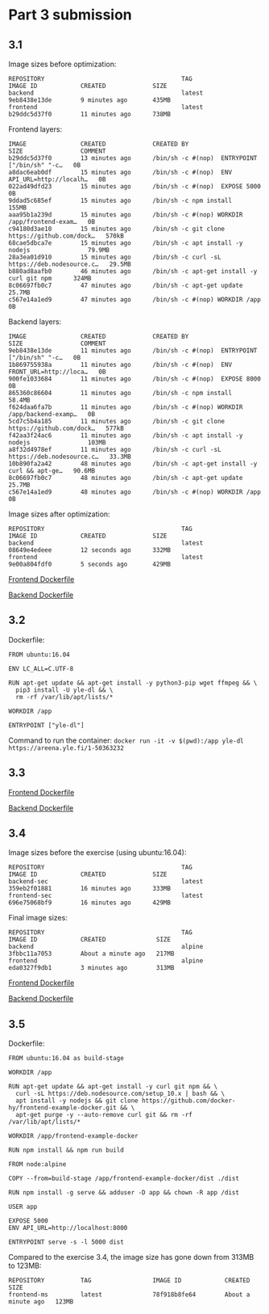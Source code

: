 # Part 3 submission

## 3.1

Image sizes before optimization:

```
REPOSITORY                                      TAG                 IMAGE ID            CREATED             SIZE 
backend                                         latest              9eb8438e13de        9 minutes ago       435MB
frontend                                        latest              b29ddc5d37f0        11 minutes ago      738MB
```

Frontend layers:

```
IMAGE               CREATED             CREATED BY                                      SIZE                COMMENT
b29ddc5d37f0        13 minutes ago      /bin/sh -c #(nop)  ENTRYPOINT ["/bin/sh" "-c…   0B                  
a8dac6eab0df        15 minutes ago      /bin/sh -c #(nop)  ENV API_URL=http://localh…   0B                  
022ad49dfd23        15 minutes ago      /bin/sh -c #(nop)  EXPOSE 5000                  0B                  
9ddad5c685ef        15 minutes ago      /bin/sh -c npm install                          155MB               
aaa95b1a239d        15 minutes ago      /bin/sh -c #(nop) WORKDIR /app/frontend-exam…   0B                  
c94180d3ae10        15 minutes ago      /bin/sh -c git clone https://github.com/dock…   570kB               
68cae5dbca7e        15 minutes ago      /bin/sh -c apt install -y nodejs                79.9MB              
28a3ea01d910        15 minutes ago      /bin/sh -c curl -sL https://deb.nodesource.c…   29.5MB              
b880ad8aafb0        46 minutes ago      /bin/sh -c apt-get install -y curl git npm      324MB               
8c06697fb0c7        47 minutes ago      /bin/sh -c apt-get update                       25.7MB              
c567e14a1ed9        47 minutes ago      /bin/sh -c #(nop) WORKDIR /app                  0B                
```

Backend layers:

```
IMAGE               CREATED             CREATED BY                                      SIZE                COMMENT
9eb8438e13de        11 minutes ago      /bin/sh -c #(nop)  ENTRYPOINT ["/bin/sh" "-c…   0B                  
1b869755938a        11 minutes ago      /bin/sh -c #(nop)  ENV FRONT_URL=http://loca…   0B                  
900fe1033684        11 minutes ago      /bin/sh -c #(nop)  EXPOSE 8000                  0B                  
865360c86604        11 minutes ago      /bin/sh -c npm install                          58.4MB              
f624daa6fa7b        11 minutes ago      /bin/sh -c #(nop) WORKDIR /app/backend-examp…   0B                  
5cd7c5b4a185        11 minutes ago      /bin/sh -c git clone https://github.com/dock…   577kB               
f42aa3f24ac6        11 minutes ago      /bin/sh -c apt install -y nodejs                103MB               
a8f32d4978ef        11 minutes ago      /bin/sh -c curl -sL https://deb.nodesource.c…   33.3MB              
10b890fa2a42        48 minutes ago      /bin/sh -c apt-get install -y curl && apt-ge…   90.6MB              
8c06697fb0c7        48 minutes ago      /bin/sh -c apt-get update                       25.7MB              
c567e14a1ed9        48 minutes ago      /bin/sh -c #(nop) WORKDIR /app                  0B        
```

Image sizes after optimization:

```
REPOSITORY                                      TAG                 IMAGE ID            CREATED             SIZE
backend                                         latest              08649e4edeee        12 seconds ago      332MB
frontend                                        latest              9e00a804fdf0        5 seconds ago       429MB
```

[Frontend Dockerfile](https://github.com/joonaspartanen/devopswithdocker/tree/master/part_3/3.1/frontend/Dockerfile)

[Backend Dockerfile](https://github.com/joonaspartanen/devopswithdocker/tree/master/part_3/3.1/backend/Dockerfile)

## 3.2

Dockerfile:

```
FROM ubuntu:16.04

ENV LC_ALL=C.UTF-8 

RUN apt-get update && apt-get install -y python3-pip wget ffmpeg && \
  pip3 install -U yle-dl && \ 
  rm -rf /var/lib/apt/lists/*

WORKDIR /app

ENTRYPOINT ["yle-dl"]
```

Command to run the container: ```docker run -it -v $(pwd):/app yle-dl https://areena.yle.fi/1-50363232```

## 3.3

[Frontend Dockerfile](https://github.com/joonaspartanen/devopswithdocker/tree/master/part_3/3.3/frontend/Dockerfile)

[Backend Dockerfile](https://github.com/joonaspartanen/devopswithdocker/tree/master/part_3/3.3/backend/Dockerfile)

## 3.4

Image sizes before the exercise (using ubuntu:16.04):

```
REPOSITORY                                      TAG                 IMAGE ID            CREATED             SIZE  
backend-sec                                     latest              359eb2f01881        16 minutes ago      333MB
frontend-sec                                    latest              696e75068bf9        16 minutes ago      429MB 
```

Final image sizes:

```
REPOSITORY                                      TAG                 IMAGE ID            CREATED              SIZE  
backend                                         alpine              3fbbc11a7053        About a minute ago   217MB 
frontend                                        alpine              eda0327f9db1        3 minutes ago        313MB 
```

[Frontend Dockerfile](https://github.com/joonaspartanen/devopswithdocker/tree/master/part_3/3.4/frontend/Dockerfile)

[Backend Dockerfile](https://github.com/joonaspartanen/devopswithdocker/tree/master/part_3/3.4/backend/Dockerfile)

## 3.5 

Dockerfile:

```
FROM ubuntu:16.04 as build-stage

WORKDIR /app

RUN apt-get update && apt-get install -y curl git npm && \
  curl -sL https://deb.nodesource.com/setup_10.x | bash && \
  apt install -y nodejs && git clone https://github.com/docker-hy/frontend-example-docker.git && \
  apt-get purge -y --auto-remove curl git && rm -rf /var/lib/apt/lists/*

WORKDIR /app/frontend-example-docker

RUN npm install && npm run build

FROM node:alpine

COPY --from=build-stage /app/frontend-example-docker/dist ./dist

RUN npm install -g serve && adduser -D app && chown -R app /dist

USER app

EXPOSE 5000
ENV API_URL=http://localhost:8000

ENTRYPOINT serve -s -l 5000 dist
```

Compared to the exercise 3.4, the image size has gone down from 313MB to 123MB:

```
REPOSITORY          TAG                 IMAGE ID            CREATED              SIZE
frontend-ms         latest              78f918b8fe64        About a minute ago   123MB
```
